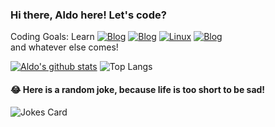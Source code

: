 ### Hi there, Aldo here! Let's code?

Coding Goals: Learn
[![Blog](https://img.shields.io/badge/Java-ED8B00?style=for-the-badge&logo=java&logoColor=white)]()
[![Blog](https://img.shields.io/badge/dev.to-0A0A0A?style=for-the-badge&logo=devdotto&logoColor=white)]()
[![Linux](https://svgshare.com/i/Zhy.svg)]()
[![Blog](https://img.shields.io/badge/GitHub-100000?style=for-the-badge&logo=github&logoColor=white)](https://github.com/AJ-Souza) </br> and whatever else comes!

[![Aldo's github stats](https://github-readme-stats.vercel.app/api?username=AJ-Souza&theme=blue-green)](https://github.com/AJ-Souza/github-readme-stats)
![Top Langs](https://github-readme-stats.vercel.app/api/top-langs/?username=AJ-Souza&theme=blue-green)


#### 😂 Here is a random joke, because life is too short to be sad!
![Jokes Card](https://readme-jokes.vercel.app/api)



